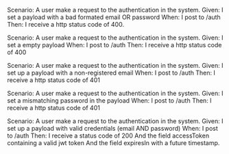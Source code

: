 Scenario: A user make a request to the authentication in the system.
Given: I set a payload with a bad formated email OR password
When: I post to /auth
Then: I receive a http status code of 400.

Scenario: A user make a request to the authentication in the system.
Given: I set a empty payload
When: I post to /auth
Then: I receive a http status code of 400

Scenario: A user make a request to the authentication in the system.
Given: I set up a payload with a non-registered email
When: I post to /auth
Then: I receive a http status code of 401

Scenario: A user make a request to the authentication in the system.
Given: I set a mismatching password in the payload
When: I post to /auth
Then: I receive a http status code of 401

Scenario: A user make a request to the authentication in the system.
Given: I set up a payload with valid credentials (email AND password)
When: I post to /auth
Then: I receive a status code of 200
And the field accessToken containing a valid jwt token
And the field expiresIn with a future timestamp.
